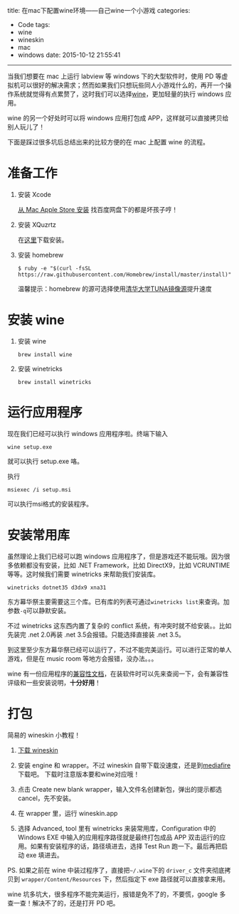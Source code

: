 title: 在mac下配置wine环境——自己wine一个小游戏
categories:
  - Code
tags:
  - wine
  - wineskin
  - mac
  - windows
date: 2015-10-12 21:55:41
---

当我们想要在 mac 上运行 labview 等 windows 下的大型软件时，使用 PD 等虚拟机可以很好的解决需求；然而如果我们只想玩些同人小游戏什么的，再开一个操作系统就觉得有点累赘了，这时我们可以选择[wine](https://www.winehq.org/)，更加轻量的执行 windows 应用。

<!-- more -->

wine 的另一个好处时可以将 windows 应用打包成 APP，这样就可以直接拷贝给别人玩儿了！

下面是踩过很多坑后总结出来的比较方便的在 mac 上配置 wine 的流程。

# 准备工作

1. 安装 Xcode

   [从 Mac Apple Store 安装](https://itunes.apple.com/us/app/xcode/id497799835)
   找百度网盘下的都是坏孩子哼！

2. 安装 XQuzrtz

    在[这里](http://xquartz.macosforge.org/)下载安装。

3. 安装 homebrew

    ```
    $ ruby -e "$(curl -fsSL https://raw.githubusercontent.com/Homebrew/install/master/install)"
    ```
    温馨提示：homebrew 的源可选择使用[清华大学TUNA镜像源](http://mirrors.tuna.tsinghua.edu.cn/help/#homebrew)提升速度

# 安装 wine

1. 安装 wine

    ```
    brew install wine
    ```

2. 安装 winetricks

    ```
    brew install winetricks
    ```

# 运行应用程序

现在我们已经可以执行 windows 应用程序啦。终端下输入

```
wine setup.exe
```

就可以执行 setup.exe 咯。

执行

```
msiexec /i setup.msi
```
可以执行msi格式的安装程序。

# 安装常用库

虽然理论上我们已经可以跑 windows 应用程序了，但是游戏还不能玩哦。因为很多依赖都没有安装，比如 .NET Framework，比如 DirectX9，比如 VCRUNTIME 等等。这时候我们需要 winetricks 来帮助我们安装库。

```
winetricks dotnet35 d3dx9 xna31
```
东方幕华祭主要需要这三个库。已有库的列表可通过``winetricks list``来查询。加参数``-q``可以静默安装。

不过 winetricks 这东西内置了复杂的 conflict 系统，有冲突时就不给安装。。比如先装完 .net 2.0再装 .net 3.5会报错。只能选择直接装 .net 3.5。

到这里至少东方幕华祭已经可以运行了，不过不能完美运行。可以进行正常的单人游戏，但是在 music room 等地方会报错，没办法。。。   

wine 有一份应用程序的[兼容性文档](https://appdb.winehq.org/)，在装软件时可以先来查阅一下，会有兼容性评级和一些安装说明，**十分好用**！

# 打包

简易的 wineskin 小教程！

1. [下载 wineskin](http://wineskin.urgesoftware.com/tiki-index.php?page=Downloads)

2. 安装 engine 和 wrapper。不过 wineskin 自带下载没速度，还是到[mediafire](https://www.mediafire.com/folder/8p4vcab6414gv/)下载吧。
    下载时注意版本要和wine对应哦！

3. 点击 Create new blank wrapper，输入文件名创建新包，弹出的提示都选 cancel，先不安装。

4. 在 wrapper 里，运行 wineskin.app

5. 选择 Advanced, tool 里有 winetricks 来装常用库，Configuration 中的 Windows EXE 中输入的应用程序路径就是最终打包成品 APP 双击运行的应用。如果有安装程序的话，路径填进去，选择 Test Run 跑一下。最后再把启动 exe 填进去。

PS. 如果之前在 wine 中装过程序了，直接把``~/.wine``下的 ``driver_c`` 文件夹彻底拷贝到 ``wrapper/Content/Resources`` 下，然后指定下 exe 路径就可以直接拿来用。

wine 坑多坑大，很多程序不能完美运行，报错是免不了的，不要慌，google 多查一查！解决不了的，还是打开 PD 吧。